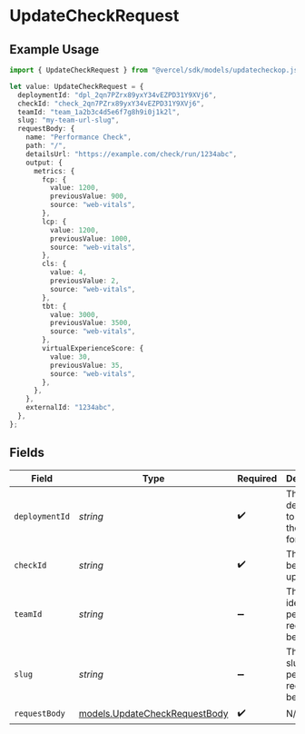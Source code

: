 # UpdateCheckRequest

## Example Usage

```typescript
import { UpdateCheckRequest } from "@vercel/sdk/models/updatecheckop.js";

let value: UpdateCheckRequest = {
  deploymentId: "dpl_2qn7PZrx89yxY34vEZPD31Y9XVj6",
  checkId: "check_2qn7PZrx89yxY34vEZPD31Y9XVj6",
  teamId: "team_1a2b3c4d5e6f7g8h9i0j1k2l",
  slug: "my-team-url-slug",
  requestBody: {
    name: "Performance Check",
    path: "/",
    detailsUrl: "https://example.com/check/run/1234abc",
    output: {
      metrics: {
        fcp: {
          value: 1200,
          previousValue: 900,
          source: "web-vitals",
        },
        lcp: {
          value: 1200,
          previousValue: 1000,
          source: "web-vitals",
        },
        cls: {
          value: 4,
          previousValue: 2,
          source: "web-vitals",
        },
        tbt: {
          value: 3000,
          previousValue: 3500,
          source: "web-vitals",
        },
        virtualExperienceScore: {
          value: 30,
          previousValue: 35,
          source: "web-vitals",
        },
      },
    },
    externalId: "1234abc",
  },
};
```

## Fields

| Field                                                                | Type                                                                 | Required                                                             | Description                                                          | Example                                                              |
| -------------------------------------------------------------------- | -------------------------------------------------------------------- | -------------------------------------------------------------------- | -------------------------------------------------------------------- | -------------------------------------------------------------------- |
| `deploymentId`                                                       | *string*                                                             | :heavy_check_mark:                                                   | The deployment to update the check for.                              | dpl_2qn7PZrx89yxY34vEZPD31Y9XVj6                                     |
| `checkId`                                                            | *string*                                                             | :heavy_check_mark:                                                   | The check being updated                                              | check_2qn7PZrx89yxY34vEZPD31Y9XVj6                                   |
| `teamId`                                                             | *string*                                                             | :heavy_minus_sign:                                                   | The Team identifier to perform the request on behalf of.             | team_1a2b3c4d5e6f7g8h9i0j1k2l                                        |
| `slug`                                                               | *string*                                                             | :heavy_minus_sign:                                                   | The Team slug to perform the request on behalf of.                   | my-team-url-slug                                                     |
| `requestBody`                                                        | [models.UpdateCheckRequestBody](../models/updatecheckrequestbody.md) | :heavy_check_mark:                                                   | N/A                                                                  |                                                                      |